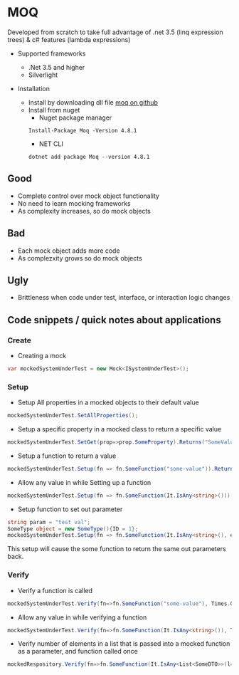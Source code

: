 # MOQ
Developed from scratch to take full advantage of .net 3.5 (linq expression trees) & c# features (lambda expressions)
* Supported frameworks
    * .Net 3.5 and higher
    * Silverlight

* Installation
    * Install by downloading dll file [moq on github](https://github.com/Moq/moq4)
    * Install from nuget
        * Nuget package manager
        ```posh
        Install-Package Moq -Version 4.8.1
        ```
        * NET CLI
        ```posh 
        dotnet add package Moq --version 4.8.1
        ```
## Good
* Complete control over mock object functionality
* No need to learn mocking frameworks
* As complexity increases, so do mock objects
## Bad
* Each mock object adds more code
* As complezxity grows so do mock objects
## Ugly
* Brittleness when code under test, interface, or interaction logic changes

## Code snippets / quick notes about applications
### Create
* Creating a mock
```csharp
var mockedSystemUnderTest = new Mock<ISystemUnderTest>();
```
### Setup
* Setup All properties in a mocked objects to their default value
```csharp
mockedSystemUnderTest.SetAllProperties();
```
* Setup a specific property in a mocked class to return a specific value
```csharp
mockedSystemUnderTest.SetGet(prop=>prop.SomeProperty).Returns("SomeValue");
```
* Setup a function to return a value
```csharp
mockedSystemUnderTest.Setup(fn => fn.SomeFunction("some-value")).Returns(true);
```
* Allow any value in while Setting up a function
```csharp
mockedSystemUnderTest.Setup(fn => fn.SomeFunction(It.IsAny<string>())).Returns(true);
```
* Setup function to set out parameter
```csharp
string param = "test val";
SomeType object = new SomeType(){ID = 1};
mockedSystemUnderTest.Setup(fn => fn.SomeFunction(It.IsAny<string>(), out param, out object)).Returns(true);
```
This setup will cause the some function to return the same out parameters back.
### Verify
* Verify a function is called
```csharp
mockedSystemUnderTest.Verify(fn=>fn.SomeFunction("some-value"), Times.Once);
```
* Allow any value in while verifying a function
```csharp
mockedSystemUnderTest.Verify(fn=>fn.SomeFunction(It.IsAny<string>()), Times.Once);
```
* Verify number of elements in a list that is passed into a mocked function as a parameter, and function called once
```csharp
mockedRespository.Verify(fn=>fn.SomeFunction(It.IsAny<List<SomeDTO>>(l=>l.Count==20), Times.Once()))
```